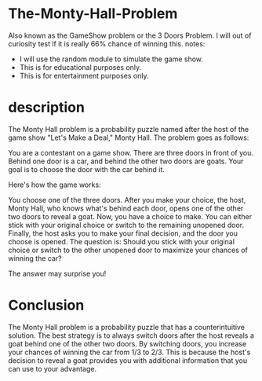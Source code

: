 # The-Monty-Hall-Problem
Also known as the GameShow problem or the 3 Doors Problem. I will out of curiosity test if it is really 66% chance of winning this.
notes: 
- I will use the random module to simulate the game show.
- This is for educational purposes only. 
- This is for entertainment purposes only. 

# description 
The Monty Hall problem is a probability puzzle named after the host of the game show "Let's Make a Deal," Monty Hall. The problem goes as follows:

You are a contestant on a game show. There are three doors in front of you. Behind one door is a car, and behind the other two doors are goats. Your goal is to choose the door with the car behind it.

Here's how the game works:

You choose one of the three doors.
After you make your choice, the host, Monty Hall, who knows what's behind each door, opens one of the other two doors to reveal a goat.
Now, you have a choice to make. You can either stick with your original choice or switch to the remaining unopened door.
Finally, the host asks you to make your final decision, and the door you choose is opened.
The question is: Should you stick with your original choice or switch to the other unopened door to maximize your chances of winning the car?

The answer may surprise you!

# Conclusion 
The Monty Hall problem is a probability puzzle that has a counterintuitive solution. The best strategy is to always switch doors after the host reveals a goat behind one of the other two doors. By switching doors, you increase your chances of winning the car from 1/3 to 2/3. This is because the host's decision to reveal a goat provides you with additional information that you can use to your advantage. 

